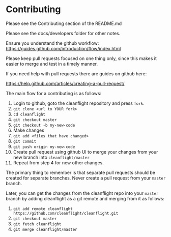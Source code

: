 # Contributing

Please see the Contributing section of the README.md

Please see the docs/developers folder for other notes.

Ensure you understand the github workflow: https://guides.github.com/introduction/flow/index.html

Please keep pull requests focused on one thing only, since this makes it easier to merge and test in a timely manner.

If you need help with pull requests there are guides on github here:

https://help.github.com/articles/creating-a-pull-request/

The main flow for a contributing is as follows:

1. Login to github, goto the cleanflight repository and press `fork`.
2. `git clone <url to YOUR fork>`
3. `cd cleanflight`
4. `git checkout master`
5. `git checkout -b my-new-code`
6. Make changes
7. `git add <files that have changed>`
8. `git commit`
9. `git push origin my-new-code`
10. Create pull request using github UI to merge your changes from your new branch into `cleanflight/master`
11. Repeat from step 4 for new other changes.

The primary thing to remember is that separate pull requests should be created for separate branches.  Never create a pull request from your `master` branch.

Later, you can get the changes from the cleanflight repo into your `master` branch by adding cleanflight as a git remote and merging from it as follows:

1. `git add remote cleanflight https://github.com/cleanflight/cleanflight.git`
2. `git checkout master`
3. `git fetch cleanflight`
4. `git merge cleanflight/master`
 

